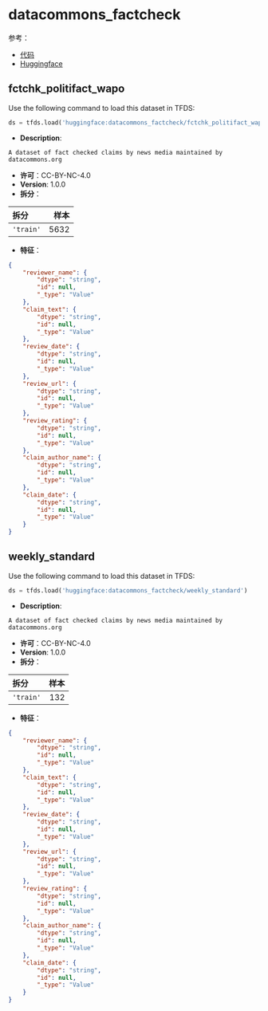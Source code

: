 # datacommons_factcheck

参考：

- [代码](https://github.com/huggingface/datasets/blob/master/datasets/datacommons_factcheck)
- [Huggingface](https://huggingface.co/datasets/datacommons_factcheck)

## fctchk_politifact_wapo

Use the following command to load this dataset in TFDS:

```python
ds = tfds.load('huggingface:datacommons_factcheck/fctchk_politifact_wapo')
```

- **Description**:

```
A dataset of fact checked claims by news media maintained by datacommons.org
```

- **许可**：CC-BY-NC-4.0
- **Version**: 1.0.0
- **拆分**：

拆分 | 样本
:-- | --:
`'train'` | 5632

- **特征**：

```json
{
    "reviewer_name": {
        "dtype": "string",
        "id": null,
        "_type": "Value"
    },
    "claim_text": {
        "dtype": "string",
        "id": null,
        "_type": "Value"
    },
    "review_date": {
        "dtype": "string",
        "id": null,
        "_type": "Value"
    },
    "review_url": {
        "dtype": "string",
        "id": null,
        "_type": "Value"
    },
    "review_rating": {
        "dtype": "string",
        "id": null,
        "_type": "Value"
    },
    "claim_author_name": {
        "dtype": "string",
        "id": null,
        "_type": "Value"
    },
    "claim_date": {
        "dtype": "string",
        "id": null,
        "_type": "Value"
    }
}
```

## weekly_standard

Use the following command to load this dataset in TFDS:

```python
ds = tfds.load('huggingface:datacommons_factcheck/weekly_standard')
```

- **Description**:

```
A dataset of fact checked claims by news media maintained by datacommons.org
```

- **许可**：CC-BY-NC-4.0
- **Version**: 1.0.0
- **拆分**：

拆分 | 样本
:-- | --:
`'train'` | 132

- **特征**：

```json
{
    "reviewer_name": {
        "dtype": "string",
        "id": null,
        "_type": "Value"
    },
    "claim_text": {
        "dtype": "string",
        "id": null,
        "_type": "Value"
    },
    "review_date": {
        "dtype": "string",
        "id": null,
        "_type": "Value"
    },
    "review_url": {
        "dtype": "string",
        "id": null,
        "_type": "Value"
    },
    "review_rating": {
        "dtype": "string",
        "id": null,
        "_type": "Value"
    },
    "claim_author_name": {
        "dtype": "string",
        "id": null,
        "_type": "Value"
    },
    "claim_date": {
        "dtype": "string",
        "id": null,
        "_type": "Value"
    }
}
```
